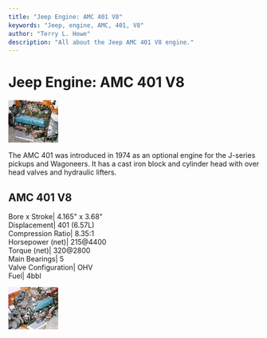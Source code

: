```yaml
---
title: "Jeep Engine: AMC 401 V8"
keywords: "Jeep, engine, AMC, 401, V8"
author: "Terry L. Howe"
description: "All about the Jeep AMC 401 V8 engine."
---
```

# Jeep Engine: AMC 401 V8

[![AMC 401](/images/engine/amc40101_.jpg)](/images/engine/amc40101.jpg) 

The AMC 401 was introduced in 1974 as an optional engine for the J-series pickups and Wagoneers. It has a cast iron block and cylinder head with over head valves and hydraulic lifters.

AMC 401 V8  
---  
Bore x Stroke| 4.165" x 3.68"  
Displacement| 401 (6.57L)  
Compression Ratio| 8.35:1  
Horsepower (net)| 215@4400  
Torque (net)| 320@2800  
Main Bearings| 5  
Valve Configuration| OHV  
Fuel| 4bbl  
  
[![AMC 401](/images/engine/amc40102_.jpg)](/images/engine/amc40102.jpg)
